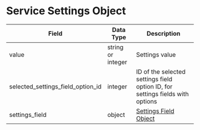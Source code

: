 # Service Settings Object

Field | Data Type | Description
--- | --- | ---
value | string or integer | Settings value
selected_settings_field_option_id | integer | ID of the selected settings field option ID, for settings fields with options
settings_field | object | [Settings Field Object][]

[Settings Field Object]: /settings_fields/README.md
[Plan Object]: /plans/README.md
[Service Settings Objects]: /service_channels/README.md
[Channel Type Objects]: /channel_types/README.md
